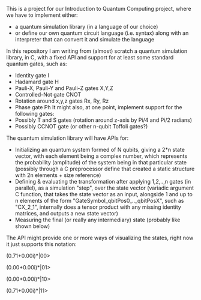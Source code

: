 This is a project for our Introduction to Quantum Computing project, where we have to implement either:
- a quantum simulation library (in a language of our choice)
- or define our own quantum circuit language (i.e. syntax) along with an interpreter that can convert it and simulate the language

In this repository I am writing from (almost) scratch a quantum simulation library, in C, with a fixed API and support for at least some standard quantum gates, such as:
- Identity gate I
- Hadamard gate H
- Pauli-X, Pauli-Y and Pauli-Z gates X,Y,Z
- Controlled-Not gate CNOT
- Rotation around x,y,z gates Rx, Ry, Rz
- Phase gate Ph
It might also, at one point, implement support for the following gates:
- Possibly T and S gates (rotation around z-axis by Pi/4 and Pi/2 radians)
- Possibly CCNOT gate (or other n-qubit Toffoli gates?)

The quantum simulation library will have APIs for:
- Initializing an quantum system formed of N qubits, giving a 2*n state vector, with each element being a complex number, which represents the probability (amplitude) of the system being in that particular state (possibly through a C preprocessor define that created a static structure with 2n elements + size reference) 
- Defining & evaluating the transformation after applying 1,2,..,n gates (in parallel), as a simulation "step", over the state vector (variadic argument C function, that takes the state vector as an input, alongside 1 and up to n elements of the form "GateSymbol_qbitPos0_.._qbitPosX", such as "CX_2_1", internally does a tensor product with any missing identity matrices, and outputs a new state vector)
- Measuring the final (or really any intermediary) state (probably like shown below)

The API might provide one or more ways of visualizing the states, right now it just supports this notation:

(0.71+0.00i)*|00>

(0.00+0.00i)*|01>

(0.00+0.00i)*|10>

(0.71+0.00i)*|11>
